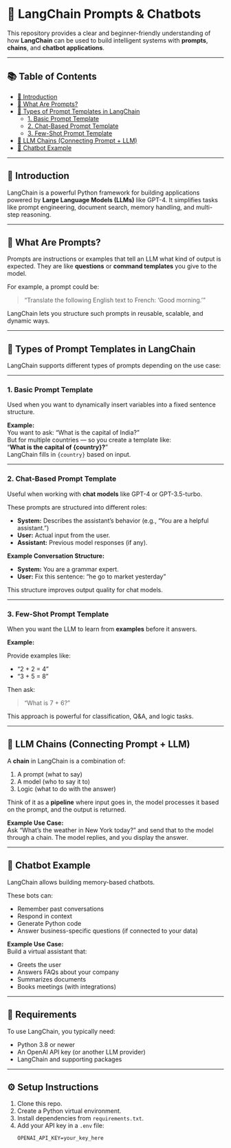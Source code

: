# 🤖 LangChain Prompts & Chatbots

This repository provides a clear and beginner-friendly understanding of how **LangChain** can be used to build intelligent systems with **prompts**, **chains**, and **chatbot applications**.

---

## 📚 Table of Contents

- [📖 Introduction](#-introduction)
- [🧠 What Are Prompts?](#-what-are-prompts)
- [🧩 Types of Prompt Templates in LangChain](#-types-of-prompt-templates-in-langchain)
  - [1. Basic Prompt Template](#1-basic-prompt-template)
  - [2. Chat-Based Prompt Template](#2-chat-based-prompt-template)
  - [3. Few-Shot Prompt Template](#3-few-shot-prompt-template)
- [🔗 LLM Chains (Connecting Prompt + LLM)](#-llm-chains-connecting-prompt--llm)
- [💬 Chatbot Example](#-chatbot-example)
---

## 📖 Introduction

LangChain is a powerful Python framework for building applications powered by **Large Language Models (LLMs)** like GPT-4. It simplifies tasks like prompt engineering, document search, memory handling, and multi-step reasoning.

---

## 🧠 What Are Prompts?

Prompts are instructions or examples that tell an LLM what kind of output is expected. They are like **questions** or **command templates** you give to the model.

For example, a prompt could be:

> “Translate the following English text to French: ‘Good morning.’”

LangChain lets you structure such prompts in reusable, scalable, and dynamic ways.

---

## 🧩 Types of Prompt Templates in LangChain

LangChain supports different types of prompts depending on the use case:

---

### 1. **Basic Prompt Template**

Used when you want to dynamically insert variables into a fixed sentence structure.

**Example:**  
You want to ask: “What is the capital of India?”  
But for multiple countries — so you create a template like:  
“**What is the capital of {country}?**”  
LangChain fills in `{country}` based on input.

---

### 2. **Chat-Based Prompt Template**

Useful when working with **chat models** like GPT-4 or GPT-3.5-turbo.

These prompts are structured into different roles:
- **System:** Describes the assistant’s behavior (e.g., “You are a helpful assistant.”)
- **User:** Actual input from the user.
- **Assistant:** Previous model responses (if any).

**Example Conversation Structure:**

- **System:** You are a grammar expert.
- **User:** Fix this sentence: “he go to market yesterday”

This structure improves output quality for chat models.

---

### 3. **Few-Shot Prompt Template**

When you want the LLM to learn from **examples** before it answers.

**Example:**

Provide examples like:
- “2 + 2 = 4”
- “3 + 5 = 8”

Then ask:  
> “What is 7 + 6?”

This approach is powerful for classification, Q&A, and logic tasks.

---

## 🔗 LLM Chains (Connecting Prompt + LLM)

A **chain** in LangChain is a combination of:
1. A prompt (what to say)
2. A model (who to say it to)
3. Logic (what to do with the answer)

Think of it as a **pipeline** where input goes in, the model processes it based on the prompt, and the output is returned.

**Example Use Case:**  
Ask “What’s the weather in New York today?” and send that to the model through a chain. The model replies, and you display the answer.

---

## 💬 Chatbot Example

LangChain allows building memory-based chatbots.

These bots can:
- Remember past conversations
- Respond in context
- Generate Python code
- Answer business-specific questions (if connected to your data)

**Example Use Case:**  
Build a virtual assistant that:
- Greets the user
- Answers FAQs about your company
- Summarizes documents
- Books meetings (with integrations)

---

## 🧱 Requirements

To use LangChain, you typically need:
- Python 3.8 or newer
- An OpenAI API key (or another LLM provider)
- LangChain and supporting packages

---

## ⚙️ Setup Instructions

1. Clone this repo.
2. Create a Python virtual environment.
3. Install dependencies from `requirements.txt`.
4. Add your API key in a `.env` file:
   ```env
   OPENAI_API_KEY=your_key_here
